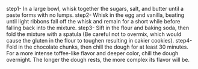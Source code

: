step1- In a large bowl, whisk together the sugars, salt, and butter until a paste forms with no lumps.
step2- Whisk in the egg and vanilla, beating until light ribbons fall off the whisk and remain for a short while before falling back into the mixture.
step3- Sift in the flour and baking soda, then fold the mixture with a spatula (Be careful not to overmix, which would cause the gluten in the flour to toughen resulting in cakier cookies).
step4- Fold in the chocolate chunks, then chill the dough for at least 30 minutes. For a more intense toffee-like flavor and deeper color, chill the dough overnight. The longer the dough rests, the more complex its flavor will be.
